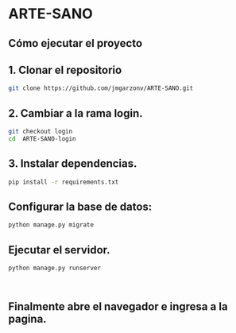 # ARTE-SANO
##  Cómo ejecutar el proyecto

## 1. Clonar el repositorio
```bash
git clone https://github.com/jmgarzonv/ARTE-SANO.git
```

## 2. Cambiar a la rama login.
```bash
git checkout login
cd  ARTE-SANO-login
```
## 3. Instalar dependencias.
```bash
pip install -r requirements.txt

```
## Configurar la base de datos:
```bash
python manage.py migrate


```
## Ejecutar el servidor.
```bash
python manage.py runserver




```
## Finalmente abre el navegador e ingresa a la pagina.


